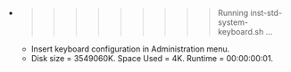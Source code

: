 * >>>>>>>>> Running inst-std-system-keyboard.sh ...
  * Insert keyboard configuration in Administration menu.
  * Disk size = 3549060K. Space Used = 4K. Runtime = 00:00:00:01.
